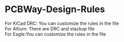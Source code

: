 # PCBWay-Design-Rules
For KiCad DRC: You can customize the rules in the file</br>
For Altium: There are DRC and stackup file</br>
For Eagle:You can customize the rules in the file
